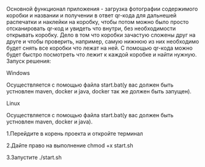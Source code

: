 Основной функционал приложения - загрузка фотографии содержимого коробки и названии и получении в ответ qr-кода для дальнешей распечатки и наклейки на коробку, чтобы потом можно было просто отсканировать qr-код и увидеть что внутри, без необходимости открывать коробку. Дело в том что коробки зачастую сложены друг на друге и чтобы проверить, например, самую нижнюю из них необходимо будет снять все коробки что лежат на ней. С помощью qr-кода можно будет быстро посмотреть что лежит к каждой коробке и найти нужную.
Запуск решения:

Windows

Осуществляется с помощью файла start.bat(у вас должен быть устновлен maven, docker и java, docker так же должен быть запущен).

Linux

Осуществляется с помощью файла start.bat(у вас должен быть устновлен maven, docker и java).

1.Перейдите в корень проекта и откройте терминал

2.Дайте право на выполнение chmod +x start.sh

3.Запустите ./start.sh
